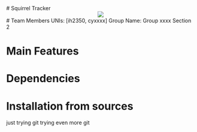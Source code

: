 <div aligh="center"># Squirrel Tracker
</div>
<div align="center">
        <img src ="https://images-na.ssl-images-amazon.com/images/I/51VVn%2B3%2BcfL.jpg"><br>
</div>
# Team Members
UNIs: [ih2350, cyxxxx]
Group Name: Group xxxx Section 2

# Main Features

# Dependencies

# Installation from sources



just trying git
trying even more git

